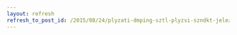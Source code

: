 ```yaml
---
layout: refresh
refresh_to_post_id: /2015/08/24/plyzati-dmping-sztl-plyzsi-szndkt-jelezze-tancsadnknak-infogoldconsulting-eu-elrhetsgnkn
---
```

